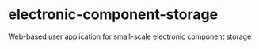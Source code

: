 # electronic-component-storage
Web-based user application for small-scale electronic component storage
